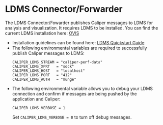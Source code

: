 # LDMS Connector/Forwarder

The LDMS Connector/Fowarder publishes Caliper messages to LDMS for analysis and visualization. It requires LDMS to be installed. You can find the current LDMS installation here: [OVIS](https://github.com/ovis-hpc/ovis)

- Installation guidelines can be found here: [LDMS Quickstart Guide](https://ovis-hpc.readthedocs.io/en/latest/ldms/ldms-quickstart.html)
- The following environmental variables are required to successfully publish Caliper messages to LDMS:
  ```
  CALIPER_LDMS_STREAM = "caliper-perf-data"
  CALIPER_LDMS_XPRT   = "sock"
  CALIPER_LDMS_HOST   = "localhost"
  CALIPER_LDMS_PORT   = "412"
  CALIPER_LDMS_AUTH   = "munge"
  ```
- The following environmental variable allows you to debug your LDMS connection and confirm if messages are being pushed by the application and Caliper:
  ```
  CALIPER_LDMS_VERBOSE = 1
  ```
  Set ```CALIPER_LDMS_VERBOSE = 0``` to turn off debug messages.
